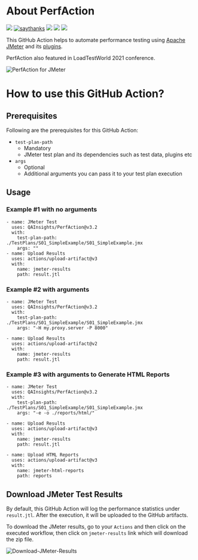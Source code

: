 # About PerfAction

[![](https://img.shields.io/badge/dev.to-Actions%20Hackathon-blue)](https://dev.to/qainsights/perfaction-run-jmeter-performance-tests-191)
[![saythanks](https://img.shields.io/badge/say-thanks-1EAEDB.svg)](https://saythanks.io/to/catch.nkn%40gmail.com)
[![](https://img.shields.io/badge/license-MIT-0a0a0a.svg?style=flat&colorA=1EAEDB)](https://qainsights.com)
[![](https://img.shields.io/badge/%E2%9D%A4-QAInsights-0a0a0a.svg?style=flat&colorA=1EAEDB)](https://qainsights.com)
[![](https://img.shields.io/badge/%E2%9D%A4-YouTube%20Channel-0a0a0a.svg?style=flat&colorA=1EAEDB)](https://www.youtube.com/user/QAInsights?sub_confirmation=1)

This GitHub Action helps to automate performance testing using [Apache JMeter](https://jmeter.apache.org/) and its [plugins](https://jmeter-plugins.org/). 

PerfAction also featured in LoadTestWorld 2021 conference.

![PerfAction for JMeter](./assets/Banner.jpg)

# How to use this GitHub Action?

## Prerequisites
Following are the prerequisites for this GitHub Action:

* `test-plan-path`
  * Mandatory
  * JMeter test plan and its dependencies such as test data, plugins etc
* `args`
  * Optional
  * Additional arguments you can pass it to your test plan execution

## Usage

### Example #1 with no arguments

```
- name: JMeter Test
  uses: QAInsights/PerfAction@v3.2
  with:
    test-plan-path: ./TestPlans/S01_SimpleExample/S01_SimpleExample.jmx
    args: ""
- name: Upload Results
  uses: actions/upload-artifact@v3
  with:
    name: jmeter-results
    path: result.jtl
```

### Example #2 with arguments

```
- name: JMeter Test
  uses: QAInsights/PerfAction@v3.2
  with:
    test-plan-path: ./TestPlans/S01_SimpleExample/S01_SimpleExample.jmx
    args: "-H my.proxy.server -P 8000"
    
- name: Upload Results
  uses: actions/upload-artifact@v2
  with:
    name: jmeter-results
    path: result.jtl
```
### Example #3 with arguments to Generate HTML Reports

```
- name: JMeter Test
  uses: QAInsights/PerfAction@v3.2
  with:
    test-plan-path: ./TestPlans/S01_SimpleExample/S01_SimpleExample.jmx
    args: "-e -o ./reports/html/"
    
- name: Upload Results
  uses: actions/upload-artifact@v3
  with:
    name: jmeter-results
    path: result.jtl

- name: Upload HTML Reports
  uses: actions/upload-artifact@v3
  with:
    name: jmeter-html-reports
    path: reports

```

## Download JMeter Test Results

By default, this GitHub Action will log the performance statistics under `result.jtl`. After the execution, it will be uploaded to the GitHub artifacts.

To download the JMeter results, go to your `Actions` and then click on the executed workflow, then click on `jmeter-results` link which will download the zip file.

![Download-JMeter-Results](./assets/Download-JMeter-Results.jpg)
